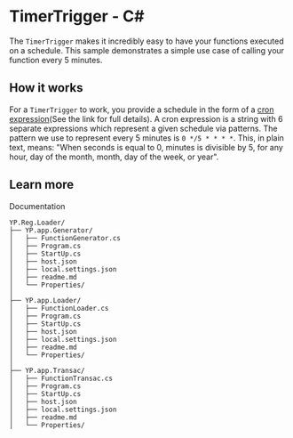 ﻿# TimerTrigger - C<span>#</span>

The `TimerTrigger` makes it incredibly easy to have your functions executed on a schedule. This sample demonstrates a simple use case of calling your function every 5 minutes.

## How it works

For a `TimerTrigger` to work, you provide a schedule in the form of a [cron expression](https://en.wikipedia.org/wiki/Cron#CRON_expression)(See the link for full details). A cron expression is a string with 6 separate expressions which represent a given schedule via patterns. The pattern we use to represent every 5 minutes is `0 */5 * * * *`. This, in plain text, means: "When seconds is equal to 0, minutes is divisible by 5, for any hour, day of the month, month, day of the week, or year".

## Learn more

<TODO> Documentation


```plaintext
YP.Reg.Loader/
├── YP.app.Generator/
│   ├── FunctionGenerator.cs
│   ├── Program.cs
│   ├── StartUp.cs
│   ├── host.json
│   ├── local.settings.json
│   ├── readme.md
│   └── Properties/
│
├── YP.app.Loader/
│   ├── FunctionLoader.cs
│   ├── Program.cs
│   ├── StartUp.cs
│   ├── host.json
│   ├── local.settings.json
│   ├── readme.md
│   └── Properties/
│
├── YP.app.Transac/
│   ├── FunctionTransac.cs
│   ├── Program.cs
│   ├── StartUp.cs
│   ├── host.json
│   ├── local.settings.json
│   ├── readme.md
│   └── Properties/
```